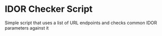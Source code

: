 # IDOR Checker Script

Simple script that uses a list of URL endpoints and checks common IDOR parameters against it
